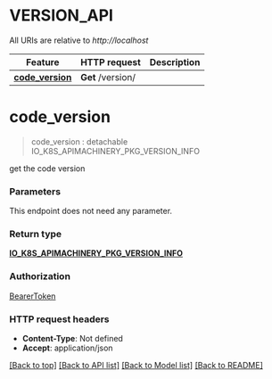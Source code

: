 # VERSION_API

All URIs are relative to *http://localhost*

Feature | HTTP request | Description
------------- | ------------- | -------------
[**code_version**](VERSION_API.md#code_version) | **Get** /version/ | 


# **code_version**
> code_version : detachable IO_K8S_APIMACHINERY_PKG_VERSION_INFO




get the code version


### Parameters
This endpoint does not need any parameter.

### Return type

[**IO_K8S_APIMACHINERY_PKG_VERSION_INFO**](io.k8s.apimachinery.pkg.version.Info.md)

### Authorization

[BearerToken](../README.md#BearerToken)

### HTTP request headers

 - **Content-Type**: Not defined
 - **Accept**: application/json

[[Back to top]](#) [[Back to API list]](../README.md#documentation-for-api-endpoints) [[Back to Model list]](../README.md#documentation-for-models) [[Back to README]](../README.md)

